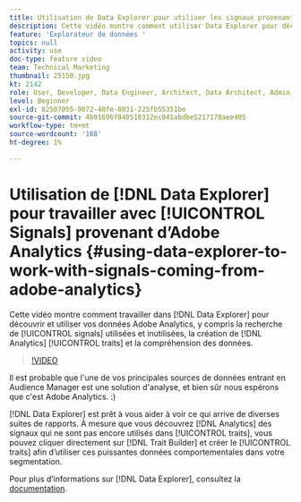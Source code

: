 ```yaml
---
title: Utilisation de Data Explorer pour utiliser les signaux provenant d’Adobe Analytics
description: Cette vidéo montre comment utiliser Data Explorer pour découvrir et utiliser vos données Adobe Analytics, notamment pour rechercher des signaux utilisés et inutilisés, créer des caractéristiques Analytics et comprendre les données.
feature: 'Explorateur de données '
topics: null
activity: use
doc-type: feature video
team: Technical Marketing
thumbnail: 25150.jpg
kt: 2142
role: User, Developer, Data Engineer, Architect, Data Architect, Admin, Leader
level: Beginner
exl-id: 82507055-0072-48fe-8031-225fb55351be
source-git-commit: 4b91696f840518312ec041abdbe5217178aee405
workflow-type: tm+mt
source-wordcount: '168'
ht-degree: 1%

---
```


# Utilisation de [!DNL Data Explorer] pour travailler avec [!UICONTROL Signals] provenant d’Adobe Analytics {#using-data-explorer-to-work-with-signals-coming-from-adobe-analytics}

Cette vidéo montre comment travailler dans [!DNL Data Explorer] pour découvrir et utiliser vos données Adobe Analytics, y compris la recherche de [!UICONTROL signals] utilisées et inutilisées, la création de [!DNL Analytics] [!UICONTROL traits] et la compréhension des données.

>[!VIDEO](https://video.tv.adobe.com/v/25150/?quality=12)

Il est probable que l&#39;une de vos principales sources de données entrant en Audience Manager est une solution d&#39;analyse, et bien sûr nous espérons que c&#39;est Adobe Analytics. :)

[!DNL Data Explorer] est prêt à vous aider à voir ce qui arrive de diverses suites de rapports. À mesure que vous découvrez  [!DNL Analytics] des signaux qui ne sont pas encore utilisés dans  [!UICONTROL traits], vous pouvez cliquer directement sur  [!DNL Trait Builder] et créer le  [!UICONTROL traits] afin d’utiliser ces puissantes données comportementales dans votre segmentation.

Pour plus d’informations sur [!DNL Data Explorer], consultez la [documentation](https://experiencecloud.adobe.com/resources/help/en_US/aam/data-explorer.html).
